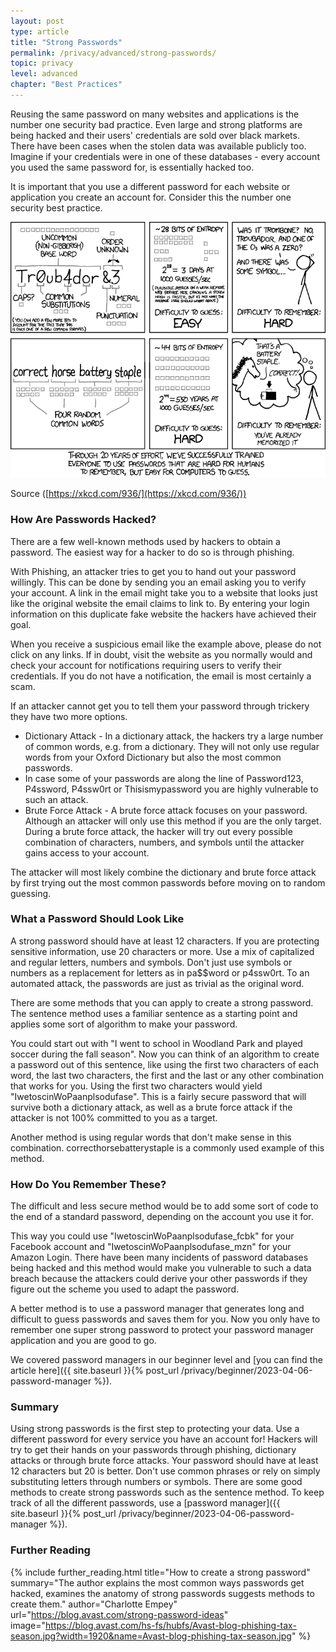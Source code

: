 ```yaml
---
layout: post
type: article
title: "Strong Passwords"
permalink: /privacy/advanced/strong-passwords/
topic: privacy
level: advanced
chapter: "Best Practices"
---
```


Reusing the same password on many websites and applications is the number one security bad practice. Even large and strong platforms are being hacked and their users' credentials are sold over black markets. There have been cases when the stolen data was available publicly too. Imagine if your credentials were in one of these databases - every account you used the same password for, is essentially hacked too.

It is important that you use a different password for each website or application you create an account for. Consider this the number one security best practice.

![password](/assets/post_files/privacy/advanced/strong-passwords/password.png)

Source ([https://xkcd.com/936/](https://xkcd.com/936/))

### How Are Passwords Hacked?

There are a few well-known methods used by hackers to obtain a password. The easiest way for a hacker to do so is through phishing. 

With Phishing, an attacker tries to get you to hand out your password willingly. This can be done by sending you an email asking you to verify your account. A link in the email might take you to a website that looks just like the original website the email claims to link to. By entering your login information on this duplicate fake website the hackers have achieved their goal.

When you receive a suspicious email like the example above, please do not click on any links. If in doubt, visit the website as you normally would and check your account for notifications requiring users to verify their credentials. If you do not have a notification, the email is most certainly a scam.

If an attacker cannot get you to tell them your password through trickery they have two more options. 

 - Dictionary Attack - In a dictionary attack, the hackers try a large number of common words, e.g. from a dictionary. They will not only use regular words from your Oxford Dictionary but also the most common passwords.
 - In case some of your passwords are along the line of Password123, P4ssword, P4ssw0rt or Thisismypassword you are highly vulnerable to such an attack.
 - Brute Force Attack - A brute force attack focuses on your password. Although an attacker will only use this method if you are the only target. During a brute force attack, the hacker will try out every possible combination of characters, numbers, and symbols until the attacker gains access to your account.

The attacker will most likely combine the dictionary and brute force attack by first trying out the most common passwords before moving on to random guessing.

### What a Password Should Look Like

A strong password should have at least 12 characters. If you are protecting sensitive information, use 20 characters or more. Use a mix of capitalized and regular letters, numbers and symbols. Don't just use symbols or numbers as a replacement for letters as in pa$$word or p4ssw0rt. To an automated attack, the passwords are just as trivial as the original word.

There are some methods that you can apply to create a strong password. The sentence method uses a familiar sentence as a starting point and applies some sort of algorithm to make your password.

You could start out with "I went to school in Woodland Park and played soccer during the fall season". Now you can think of an algorithm to create a password out of this sentence, like using the first two characters of each word, the last two characters, the first and the last or any other combination that works for you. Using the first two characters would yield "IwetoscinWoPaanplsodufase". This is a fairly secure password that will survive both a dictionary attack, as well as a brute force attack if the attacker is not 100% committed to you as a target.

Another method is using regular words that don't make sense in this combination. correcthorsebatterystaple is a commonly used example of this method.

### How Do You Remember These?

The difficult and less secure method would be to add some sort of code to the end of a standard password, depending on the account you use it for. 

This way you could use "IwetoscinWoPaanplsodufase_fcbk" for your Facebook account and "IwetoscinWoPaanplsodufase_mzn" for your Amazon Login. There have been many incidents of password databases being hacked and this method would make you vulnerable to such a data breach because the attackers could derive your other passwords if they figure out the scheme you used to adapt the password.

A better method is to use a password manager that generates long and difficult to guess passwords and saves them for you. Now you only have to remember one super strong password to protect your password manager application and you are good to go. 

We covered password managers in our beginner level and [you can find the article here]({{ site.baseurl }}{% post_url /privacy/beginner/2023-04-06-password-manager %}).

### Summary

Using strong passwords is the first step to protecting your data. Use a different password for every service you have an account for! Hackers will try to get their hands on your passwords through phishing, dictionary attacks or through brute force attacks. Your password should have at least 12 characters but 20 is better. Don't use common phrases or rely on simply substituting letters through numbers or symbols. There are some good methods to create strong passwords such as the sentence method. To keep track of all the different passwords, use a [password manager]({{ site.baseurl }}{% post_url /privacy/beginner/2023-04-06-password-manager %}).


### Further Reading

{%
  include further_reading.html
  title="How to create a strong password"
  summary="The author explains the most common ways passwords get hacked, examines the anatomy of strong passwords suggests methods to create them."
  author="Charlotte Empey"
  url="https://blog.avast.com/strong-password-ideas"
  image="https://blog.avast.com/hs-fs/hubfs/Avast-blog-phishing-tax-season.jpg?width=1920&name=Avast-blog-phishing-tax-season.jpg"
%}
